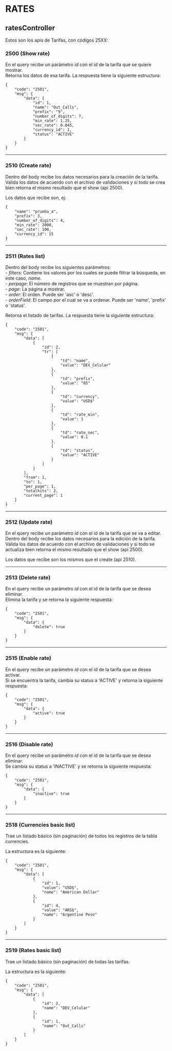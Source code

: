 # RATES #
## ratesController ##
Estos son los apis de Tarifas, con códigos 25XX:  

### 2500 (Show rate) ###
En el query recibe un parámetro _id_ con el id de la tarifa que se quiere mostrar.  
Retorna los datos de esa tarifa. La respuesta tiene la siguiente estructura:  

    {
        "code": "2501",
        "msg": {
            "data": {
                "id": 1,
                "name": "Out_Calls",
                "prefix": "9",
                "number_of_digits": 7,
                "min_rate": 1.25,
                "sec_rate": 0.045,
                "currency_id": 1,
                "status": "ACTIVE"
            }
        }
    }

---
### 2510 (Create rate) ###
Dentro del body recibe los datos necesarios para la creación de la tarifa.  
Valida los datos de acuerdo con el archivo de validaciones y si todo se crea bien retorna el mismo resultado que el show (api 2500).  

Los datos que recibe son, ej:  

    {
        "name": "prueba_a",
        "prefix": 3,
        "number_of_digits": 4,
        "min_rate": 2000,
        "sec_rate": 100,
        "currency_id": 15
    }

---
### 2511 (Rates list) ###
Dentro del body recibe los siguientes parámetros:  
    - _filters_: Contiene los valores por los cuales se puede filtrar la búsqueda, en este caso, _name_.  
    - _perpage_: El número de registros que se muestran por página.  
    - _page_: La página a mostrar.  
    - _order_: El orden. Puede ser 'asc' o 'desc'.  
    - _orderField_: El campo por el cual se va a ordenar. Puede ser 'name', 'prefix' o 'status'.  

Retorna el listado de tarifas. La respuesta tiene la siguiente estructura:  

    {
        "code": "2501",
        "msg": {
            "data": [
                {
                    "id": 2,
                    "tr": [
                        {
                            "td": "name",
                            "value": "DEV_Celular"
                        },
                        {
                            "td": "prefix",
                            "value": "05"
                        },
                        {
                            "td": "currency",
                            "value": "USD$"
                        },
                        {
                            "td": "rate_min",
                            "value": 1
                        },
                        {
                            "td": "rate_sec",
                            "value": 0.1
                        },
                        {
                            "td": "status",
                            "value": "ACTIVE"
                        }
                    ]
                }
            ],
            "from": 1,
            "to": 1,
            "per_page": 1,
            "totalhits": 2,
            "current_page": 1
        }
    }

---
### 2512 (Update rate) ###
En el query recibe un parámetro _id_ con el id de la tarifa que se va a editar.  
Dentro del body recibe los datos necesarios para la edición de la tarifa.  
Valida los datos de acuerdo con el archivo de validaciones y si todo se actualiza bien retorna el mismo resultado que el show (api 2500).  

Los datos que recibe son los mismos que el create (api 2510).  

---
### 2513 (Delete rate) ###
En el query recibe un parámetro _id_ con el id de la tarifa que se desea eliminar.  
Elimina la tarifa y se retorna la siguiente respuesta:  

    {
        "code": "2501",
        "msg": {
            "data": {
                "delete": true
            }
        }
    }

---
### 2515 (Enable rate) ###
En el query recibe un parámetro _id_ con el id de la tarifa que se desea activar.  
Si se encuentra la tarifa, cambia su status a 'ACTIVE' y retorna la siguiente respuesta:  

    {
        "code": "2501",
        "msg": {
            "data": {
                "active": true
            }
        }
    }

---
### 2516 (Disable rate) ###
En el query recibe un parámetro _id_ con el id de la tarifa que se desea eliminar.  
Se cambia su status a 'INACTIVE' y se retorna la siguiente respuesta:  

    {
        "code": "2501",
        "msg": {
            "data": {
                "inactive": true
            }
        }
    }

---
### 2518 (Currencies basic list) ###
Trae un listado básico (sin paginación) de todos los registros de la tabla currencies.  

La estructura es la siguiente:  

    {
        "code": "2501",
        "msg": {
            "data": [
                {
                    "id": 1,
                    "value": "USD$",
                    "name": "American Dollar"
                },
                {
                    "id": 4,
                    "value": "ARS$",
                    "name": "Argentine Peso"
                }
            ]
        }
    }

---
### 2519 (Rates basic list) ###
Trae un listado básico (sin paginación) de todas las tarifas.  

La estructura es la siguiente:  

    {
        "code": "2501",
        "msg": {
            "data": [
                {
                    "id": 2,
                    "name": "DEV_Celular"
                },
                {
                    "id": 1,
                    "name": "Out_Calls"
                }
            ]
        }
    }
